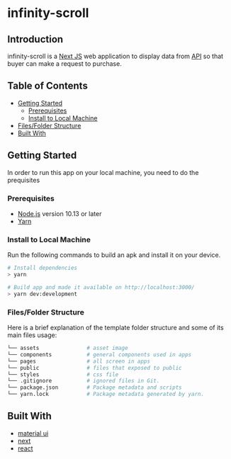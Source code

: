 # infinity-scroll

## Introduction

infinity-scroll is a [Next JS](https://nextjs.org/) web application to display data from [API](https://developer.nytimes.com/) so that buyer can make a request to purchase.

## Table of Contents

- [Getting Started](#getting-started)
  - [Prerequisites](#prerequisites)
  - [Install to Local Machine](#install-to-local-Machine)
- [Files/Folder Structure](#filesfolder-structure)
- [Built With](#built-with)

## Getting Started

In order to run this app on your local machine, you need to do the prequisites

### Prerequisites

- [Node.js](https://nodejs.org/en/) version 10.13 or later
- [Yarn](https://yarnpkg.com/getting-started/install) 

### Install to Local Machine

Run the following commands to build an apk and install it on your device.

```bash
# Install dependencies
> yarn

# Build app and made it available on http://localhost:3000/
> yarn dev:development
```

### Files/Folder Structure

Here is a brief explanation of the template folder structure and some of its main files usage:

```bash
└── assets               # asset image
└── components           # general components used in apps
└── pages                # all screen in apps
└── public               # files that exposed to public
└── styles               # css file
└── .gitignore           # ignored files in Git.
└── package.json         # Package metadata and scripts
└── yarn.lock            # Package metadata generated by yarn.
```

## Built With

- [material ui](https://github.com/mui-org/material-ui)
- [next](https://github.com/vercel/next.js)
- [react](https://github.com/facebook/react/)